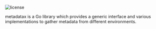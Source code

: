 ![license](http://img.shields.io/badge/license-MIT-orange.svg)

metadatax is a Go library which provides a generic interface and various implementations to gather metadata from different environments.
